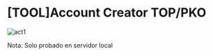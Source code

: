 # [TOOL]Account Creator TOP/PKO

![act1](https://user-images.githubusercontent.com/53408118/169619093-f2634cc7-8c4b-4905-a25a-ce474f311995.PNG)

Nota: Solo probado en servidor local

